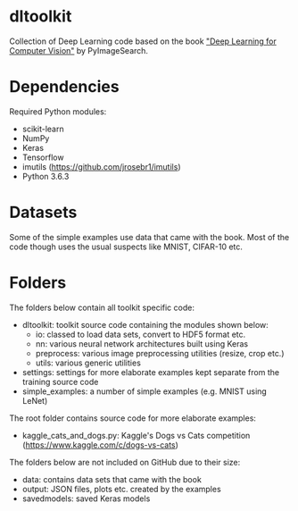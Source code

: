 # dltoolkit
Collection of Deep Learning code based on the book ["Deep Learning for Computer Vision"](https://www.pyimagesearch.com/deep-learning-computer-vision-python-book/) by PyImageSearch.

# Dependencies
Required Python modules:

- scikit-learn
- NumPy
- Keras
- Tensorflow
- imutils (https://github.com/jrosebr1/imutils)
- Python 3.6.3

# Datasets
Some of the simple examples use data that came with the book. Most of the code though uses the usual suspects like MNIST, CIFAR-10 etc.

# Folders
The folders below contain all toolkit specific code:

- dltoolkit: toolkit source code containing the modules shown below:
  - io: classed to load data sets, convert to HDF5 format etc.
  - nn: various neural network architectures built using Keras
  - preprocess: various image preprocessing utilities (resize, crop etc.)
  - utils: various generic utilities
- settings: settings for more elaborate examples kept separate from the training source code
- simple_examples: a number of simple examples (e.g. MNIST using LeNet)

The root folder contains source code for more elaborate examples:

- kaggle_cats_and_dogs.py: Kaggle's Dogs vs Cats competition (https://www.kaggle.com/c/dogs-vs-cats)

The folders below are not included on GitHub due to their size:

- data: contains data sets that came with the book
- output: JSON files, plots etc. created by the examples
- savedmodels: saved Keras models
